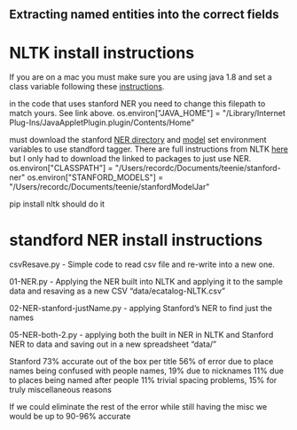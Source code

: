 ## Extracting named entities into the correct fields

# NLTK install instructions

If you are on a mac you must make sure you are using java 1.8 and set a class variable following these [instructions](https://stackoverflow.com/questions/34201990/unsupported-major-minor-version-on-mac-os-x-el-capita). 

in the code that uses stanford NER you need to change this filepath to match yours. See link above.
os.environ["JAVA_HOME"] = "/Library/Internet Plug-Ins/JavaAppletPlugin.plugin/Contents/Home"

must download the stanford [NER directory](https://nlp.stanford.edu/software/CRF-NER.shtml) and [model](https://stanfordnlp.github.io/CoreNLP/download.html) set environment variables to use standford tagger.
There are full instructions from NLTK [here](https://github.com/nltk/nltk/wiki/Installing-Third-Party-Software#stanford-tagger-ner-tokenizer-and-parser ) but I only had to download the linked to packages to just use NER.
os.environ["CLASSPATH"] = "/Users/recordc/Documents/teenie/stanford-ner"
os.environ["STANFORD_MODELS"] = "/Users/recordc/Documents/teenie/stanfordModelJar"

pip install nltk should do it

# standford NER install instructions

csvResave.py - Simple code to read csv file and re-write into a new one.  

01-NER.py - Applying the NER built into NLTK and applying it to the sample data and resaving as a new CSV “data/ecatalog-NLTK.csv”

02-NER-stanford-justName.py - applying Stanford’s NER to find just the names 

05-NER-both-2.py - applying both the built in NER in NLTK and Stanford NER to data and saving out in a new spreadsheet “data/”


Stanford 73% accurate out of the box per title
56% of error due to place names being confused with people names, 
19% due to nicknames
11% due to places being named after people
11% trivial spacing problems, 
15% for truly miscellaneous reasons

If we could eliminate the rest of the error while still having the misc we would be up to 90-96% accurate
